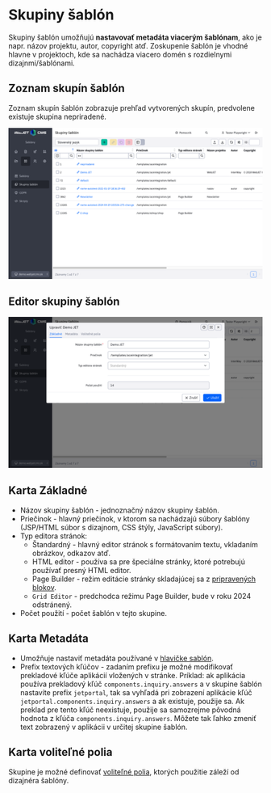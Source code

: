 # Skupiny šablón

Skupiny šablón umožňujú **nastavovať metadáta viacerým šablónam**, ako je napr. názov projektu, autor, copyright atď. Zoskupenie šablón je vhodné hlavne v projektoch, kde sa nachádza viacero domén s rozdielnymi dizajnmi/šablónami.

## Zoznam skupín šablón

Zoznam skupín šablón zobrazuje prehľad vytvorených skupín, predvolene existuje skupina nepriradené.

![](temps-groups.png)

## Editor skupiny šablón

![](temps-groups-edit.png)

## Karta Základné

- Názov skupiny šablón - jednoznačný názov skupiny šablón.
- Priečinok - hlavný priečinok, v ktorom sa nachádzajú súbory šablóny (JSP/HTML súbor s dizajnom, CSS štýly, JavaScript súbory).
- Typ editora stránok:
  - Štandardný - hlavný editor stránok s formátovaním textu, vkladaním obrázkov, odkazov atď.
  - HTML editor - používa sa pre špeciálne stránky, ktoré potrebujú používať presný HTML editor.
  - Page Builder - režim editácie stránky skladajúcej sa z [pripravených blokov](../page-builder/README.md).
  - `Grid Editor` - predchodca režimu Page Builder, bude v roku 2024 odstránený.
- Počet použití - počet šablón v tejto skupine.

## Karta Metadáta

- Umožňuje nastaviť metadáta používané v [hlavičke sablón](../thymeleaf/webjet-objects.md#ninja-šablóna).
- Prefix textových kľúčov - zadaním prefixu je možné modifikovať prekladové kľúče aplikácií vložených v stránke. Príklad: ak aplikácia používa prekladový kľúč `components.inquiry.answers` a v skupine šablón nastavíte prefix `jetportal`, tak sa vyhľadá pri zobrazení aplikácie kľúč `jetportal.components.inquiry.answers` a ak existuje, použije sa. Ak preklad pre tento kľúč neexistuje, použije sa samozrejme pôvodná hodnota z kľúča `components.inquiry.answers`. Môžete tak ľahko zmeniť text zobrazený v aplikácii v určitej skupine šablón.

## Karta voliteľné polia

Skupine je možné definovať [voliteľné polia](../webpages/customfields/README.md), ktorých použitie záleží od dizajnéra šablóny.
